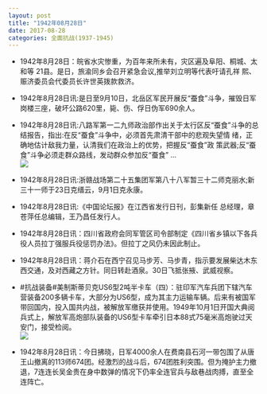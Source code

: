```yaml
---
layout: post
title: "1942年08月28日"
date: 2017-08-28
categories: 全面抗战(1937-1945)
---
```


<meta name="referrer" content="no-referrer" />

- 1942年8月28日：皖省水灾惨重，为百年来所未有，灾区遍及阜阳、桐城、太和等 21县。是日，旅渝同乡会召开紧急会议,推举刘立明等代表吁请孔祥 熙、赈济委员会代委员长许世英拨款救济。 

- 1942年8月28日讯:是日至9月10日，北岳区军民开展反“蚕食”斗争，摧毁日军 岗楼三座，破坏公路620里，毙、伤、俘日伪军690余人。 

- 1942年8月28日讯:八路军第一二九师政治部作出关于太行区反“蚕食”斗争的总 结报告，指出:在反“蚕食”斗争中，必须首先肃清干部中的悲观失望情 绪，正确地估计敌我力量，认清我们在政治上的优势，把握反“蚕食”政 策武器;反“蚕食”斗争必须走群众路线，发动群众参加反“蚕食” ... <br/><img src="https://wx4.sinaimg.cn/large/aca367d8ly1fizqkqja81j20c80bxwem.jpg" />

- 1942年8月28日讯:浙赣战场第二十五集团军第八十八军暂三十二师克丽水;新 三十一师于23日克缙云，9月1日克永康。 

- 1942年8月28日讯:《中国论坛报》在江西省发行日刊，彭集新任 总经理，章苍萍任总编辑，王乃昌任发行人。 

- 1942年8月28日讯：四川省政府会同军管区司令部制定《四川省乡镇以下各兵役人员拉丁强服兵役惩罚办法》。但拉丁之风仍未因此制止。 

- 1942年8月28日讯：蒋介石在西宁召见马步芳、马步青，指示要发展柴达木东 西交通，及对西藏之方针。同日转赴酒泉。30日飞抵张掖、武威视察。 

- #抗战装备#美制斯蒂贝克US6型2吨半卡车（四）：驻印军汽车兵团下辖汽车营装备200多辆卡车，大部分为US6型，成为其主力运输车辆。后来有被国军带回国内，投入国共内战，被解放军缴获并使用。1949年10月1日开国大典阅兵式上，解放军高炮部队装备的US6型卡车牵引日本88式75毫米高炮驶过天安门，接受检阅。 <br/><img src="https://wx1.sinaimg.cn/large/aca367d8ly1fiz7i012tnj20hr0okdkz.jpg" />

- 1942年8月28日讯：今日拂晓，日军4000余人在费南县石河一带包围了从唐王山撤离的113师674团。经激烈的战斗后，674团胜利突围。但为掩护主力撤退，7连连长吴金贵在身中数弹的情况下仍率全连官兵与敌巷战肉搏，直至全连阵亡。 

